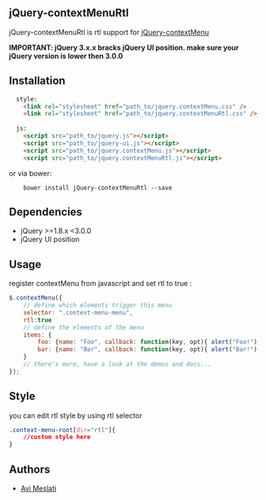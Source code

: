 ## jQuery-contextMenuRtl ##
jQuery-contextMenuRtl is rtl support for [jQuery-contextMenu](https://github.com/swisnl/jQuery-contextMenu)

__IMPORTANT: jQuery 3.x.x bracks jQuery UI position. make sure your jQuery version is lower then 3.0.0__

## Installation ##
```html
  style:
    <link rel="stylesheet" href="path_to/jquery.contextMenu.css" />
    <link rel="stylesheet" href="path_to/jquery.contextMenuRtl.css" />
  
  js:
    <script src="path_to/jquery.js"></script>
    <script src="path_to/jquery-ui.js"></script>
    <script src="path_to/jquery.contextMenu.js"></script>
    <script src="path_to/jquery.contextMenuRtl.js"></script>
```   
or via bower: <br/> 
``` 
    bower install jQuery-contextMenuRtl --save 
```

## Dependencies ##

* jQuery >=1.8.x <3.0.0
* jQuery UI position 

## Usage ##

register contextMenu from javascript and set rtl to true :

```javascript
$.contextMenu({
    // define which elements trigger this menu
    selector: ".context-menu-menu",
    rtl:true
    // define the elements of the menu
    items: {
        foo: {name: "Foo", callback: function(key, opt){ alert("Foo!"); }},
        bar: {name: "Bar", callback: function(key, opt){ alert("Bar!") }}
    }
    // there's more, have a look at the demos and docs...
});
```

## Style ##
you can edit rtl style by using rtl selector

```css
.context-menu-root[dir="rtl"]{
    //custom style here
}
```

## Authors ##

* [Avi Meslati](https://github.com/avim101)
